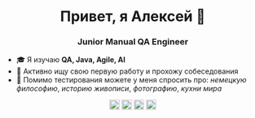 <h1 align="center">Привет, я Алексей 👋</h1>
<h3 align="center">Junior Manual QA Engineer</h3>

- 🎓 Я изучаю **QA, Java, Agile, AI**
- 💼 Активно ищу свою первую работу и прохожу собеседования
- 💬 Помимо тестирования можете у меня спросить про: *немецкую философию*, *историю живописи*, *фотографию*, *кухни мира*

<p align="center">
    <a href="https://t.me/lustermean" target="_blank"><img alt="telegram" src="https://img.shields.io/badge/@lustermean-26A5E4.svg?style=flat&logo=telegram&logoColor=white" height="20"></a>
    <a href="mailto:link@egorovma.ru" target="_blank"><img alt="yandex" src="https://img.shields.io/badge/@yandex-%23FF0000.svg?&style=for-the-badge&logo=yandex&logoColor=white" height="20"></a>
    <a href="https://github.com/egorov-ma" target="_blank"><img alt="GitHub" src="https://img.shields.io/badge/-GitHub-181717?style=flat-square&logo=GitHub&logoColor=white" height="20"></a> 
    <a href="https://career.habr.com/" target="_blank"><img alt="LinkedIn" src="https://img.shields.io/badge/habr career-%2377A2B6.svg?&style=for-the-badge&logo=habr&logoColor=white" height="20"></a>
</p>
